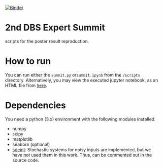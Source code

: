 [![Binder](https://mybinder.org/badge_logo.svg)](https://mybinder.org/v2/gh/arashgmn/dbs-expert-summit/HEAD?urlpath=https%3A%2F%2Fgithub.com%2Farashgmn%2Fdbs-expert-summit%2Fblob%2Fmain%2Fscripts%2Fsummit.ipynb)

# 2nd DBS Expert Summit
scripts for the poster result reproduction. 

# How to run
You can run either the `summit.py` or`summit.ipynb` from the `/scripts` directory. Alternatively, you may view the executed jupyter notebook, as an HTML file from [here](https://github.com/arashgmn/dbs-expert-summit/blob/main/scripts/summit.html).

# Dependencies
You need a python (3.x) environment with the following modules installed:
- numpy
- scipy
- matplotlib
- seaborn (optional)
- [sdeint](https://github.com/mattja/sdeint): Stochastic systems for noisy inputs are implemented, but we have not used them in this work. Thus, can be commented out in the source code.
